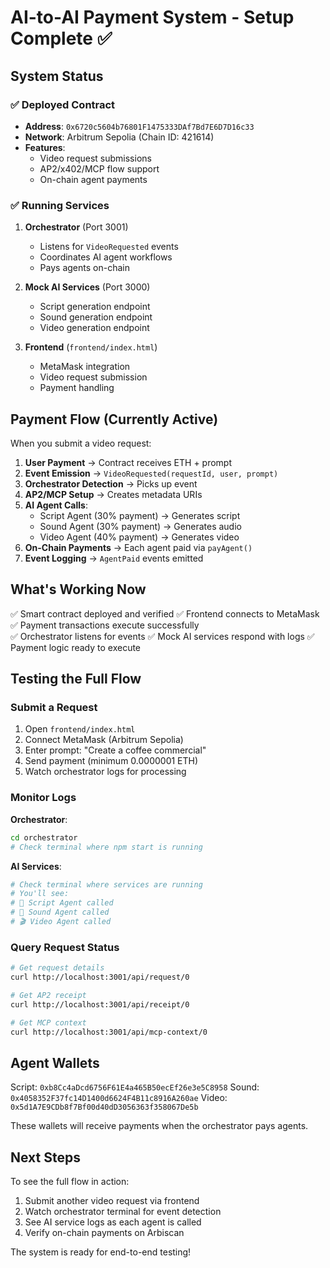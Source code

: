 # AI-to-AI Payment System - Setup Complete ✅

## System Status

### ✅ Deployed Contract

-   **Address**: `0x6720c5604b76801F1475333DAf7Bd7E6D7D16c33`
-   **Network**: Arbitrum Sepolia (Chain ID: 421614)
-   **Features**:
    -   Video request submissions
    -   AP2/x402/MCP flow support
    -   On-chain agent payments

### ✅ Running Services

1. **Orchestrator** (Port 3001)

    - Listens for `VideoRequested` events
    - Coordinates AI agent workflows
    - Pays agents on-chain

2. **Mock AI Services** (Port 3000)

    - Script generation endpoint
    - Sound generation endpoint
    - Video generation endpoint

3. **Frontend** (`frontend/index.html`)
    - MetaMask integration
    - Video request submission
    - Payment handling

## Payment Flow (Currently Active)

When you submit a video request:

1. **User Payment** → Contract receives ETH + prompt
2. **Event Emission** → `VideoRequested(requestId, user, prompt)`
3. **Orchestrator Detection** → Picks up event
4. **AP2/MCP Setup** → Creates metadata URIs
5. **AI Agent Calls**:
    - Script Agent (30% payment) → Generates script
    - Sound Agent (30% payment) → Generates audio
    - Video Agent (40% payment) → Generates video
6. **On-Chain Payments** → Each agent paid via `payAgent()`
7. **Event Logging** → `AgentPaid` events emitted

## What's Working Now

✅ Smart contract deployed and verified ✅ Frontend connects to MetaMask ✅ Payment transactions execute successfully  
✅ Orchestrator listens for events ✅ Mock AI services respond with logs ✅ Payment logic ready to execute

## Testing the Full Flow

### Submit a Request

1. Open `frontend/index.html`
2. Connect MetaMask (Arbitrum Sepolia)
3. Enter prompt: "Create a coffee commercial"
4. Send payment (minimum 0.0000001 ETH)
5. Watch orchestrator logs for processing

### Monitor Logs

**Orchestrator**:

```bash
cd orchestrator
# Check terminal where npm start is running
```

**AI Services**:

```bash
# Check terminal where services are running
# You'll see:
# 📝 Script Agent called
# 🎵 Sound Agent called
# 🎬 Video Agent called
```

### Query Request Status

```bash
# Get request details
curl http://localhost:3001/api/request/0

# Get AP2 receipt
curl http://localhost:3001/api/receipt/0

# Get MCP context
curl http://localhost:3001/api/mcp-context/0
```

## Agent Wallets

Script: `0xb8Cc4aDcd6756F61E4a465B50ecEf26e3e5C8958` Sound: `0x4058352F37fc14D1400d6624F4B11c8916A260ae` Video: `0x5d1A7E9CDb8f7Bf00d40dD3056363f358067De5b`

These wallets will receive payments when the orchestrator pays agents.

## Next Steps

To see the full flow in action:

1. Submit another video request via frontend
2. Watch orchestrator terminal for event detection
3. See AI service logs as each agent is called
4. Verify on-chain payments on Arbiscan

The system is ready for end-to-end testing!
